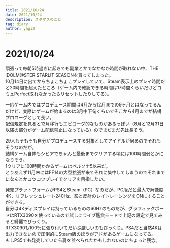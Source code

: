```yaml
---
title: 2021/10/24
date: 2021/10/24
description: スタマスのこと
tag: diary
author: yagi2
---
```


# 2021/10/24  
頑張って毎朝5時過ぎに起きても副業とかでなかなか時間が取れない中、THE IDOLM@STER STARLIT SEASONを買ってしまった。  
10月14日に出てからちょこちょこプレイしていて、Steam表示上のプレイ時間だと20時間を超えたところ（ゲーム内で確認できる時間は17時間くらいだけどコミュPerfect取れなかったらリセットしたりしてる）。  
  
一応ゲーム内ではプロデュース期間は4月から12月までの9ヶ月とはなってるんだけど、実際にゲームが始まるのは3月中下旬くらいでそこから4月までが結構プロローグとして長い。  
配信規定を見ると12月移行もエピローグ的なものがあるっぽい（8月と12月31日以降の部分がゲーム配信禁止になっている）のでまだまだ先は長そう。  
  
29人もそもそも自分がプロデュースする対象としてアイドルが居るのでそれもそうなのだが。  
結構ゲーム自体もシビアでちゃんと最後までクリアする頃には100時間弱とかになりそう。  
1クリアに100時間かかるゲームはペルソナ5以来だ。  
とりあえず11月末にはFF14の大型拡張が来てそれに集中してしまうのでそれまでになんとかコツコツプレイでクリアを目指したい。  
  
発売プラットフォームがPS4とSteam（PC）なのだが、PC版だと最大で解像度4K、リフレッシュレート240Hz、影と反射のレイトレーシングをONにすることができる。  
自分は4Kディスプレイは持っているものの60Hzのものだが、グラフィックボードはRTX3090を使っているので試しにライブ鑑賞モードで上記の設定で見てみると綺麗でびっくり。  
RTX3090も100％に張り付いてだいぶ厳しいのもびっくり。PS4だと当然4Kは出力できないので圧倒的にSteam版のほうがアドがあるゲームになってる。  
もしPS5でも発売していたら肩を並べられたかもしれないのにちょっと残念。